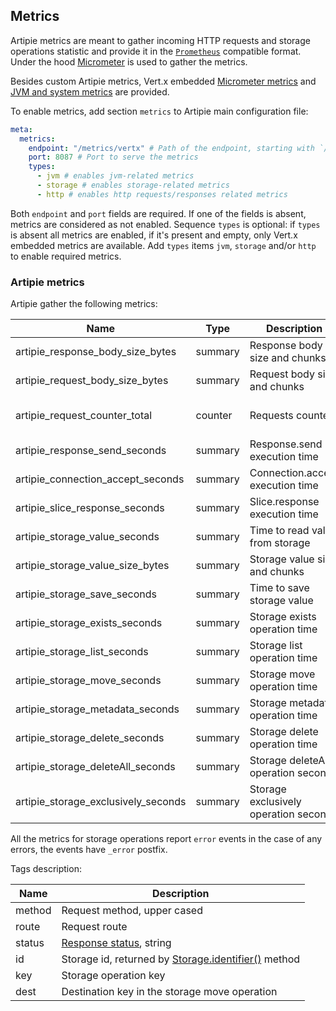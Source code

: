 ## Metrics

Artipie metrics are meant to gather incoming HTTP requests and storage operations statistic and provide it in the 
[`Prometheus`](https://prometheus.io/) compatible format. Under the hood [Micrometer](https://micrometer.io/) is used
to gather the metrics.

Besides custom Artipie metrics, Vert.x embedded [Micrometer metrics](https://vertx.io/docs/3.9.13/vertx-micrometer-metrics/java/)
and [JVM and system metrics](https://micrometer.io/docs/ref/jvm) are provided.

To enable metrics, add section `metrics` to Artipie main configuration file:
```yaml
meta:
  metrics:
    endpoint: "/metrics/vertx" # Path of the endpoint, starting with `/`, where the metrics will be served
    port: 8087 # Port to serve the metrics
    types:
      - jvm # enables jvm-related metrics 
      - storage # enables storage-related metrics
      - http # enables http requests/responses related metrics
```

Both `endpoint` and `port` fields are required. If one of the fields is absent, metrics are considered as not enabled. 
Sequence `types` is optional: if `types` is absent all metrics are enabled, if it's present and empty, only
Vert.x embedded metrics are available. Add `types` items `jvm`, `storage` and/or `http` to enable required metrics. 

### Artipie metrics

Artipie gather the following metrics:

| Name                                | Type    | Description                           | Tags                  |
|-------------------------------------|---------|---------------------------------------|-----------------------|
| artipie_response_body_size_bytes    | summary | Response body size and chunks         | method, route         |
| artipie_request_body_size_bytes     | summary | Request body size and chunks          | method, route         |
| artipie_request_counter_total       | counter | Requests counter                      | method, route, status |
| artipie_response_send_seconds       | summary | Response.send execution time          | route                 |
| artipie_connection_accept_seconds   | summary | Connection.accept execution time      | route                 |
| artipie_slice_response_seconds      | summary | Slice.response execution time         | route                 |
| artipie_storage_value_seconds       | summary | Time to read value from storage       | id, key               |
| artipie_storage_value_size_bytes    | summary | Storage value size and chunks         | id, key               |
| artipie_storage_save_seconds        | summary | Time to save storage value            | id, key               |
| artipie_storage_exists_seconds      | summary | Storage exists operation time         | id, key               |
| artipie_storage_list_seconds        | summary | Storage list operation time           | id, key               |
| artipie_storage_move_seconds        | summary | Storage move operation time           | id, key, dest         |
| artipie_storage_metadata_seconds    | summary | Storage metadata operation time       | id, key               |
| artipie_storage_delete_seconds      | summary | Storage delete operation time         | id, key               |
| artipie_storage_deleteAll_seconds   | summary | Storage deleteAll operation seconds   | id, key               |
| artipie_storage_exclusively_seconds | summary | Storage exclusively operation seconds | id, key               |

All the metrics for storage operations report `error` events in the case of any errors, the events have `_error` postfix.

Tags description:

| Name   | Description                                                                                                                                              |
|--------|----------------------------------------------------------------------------------------------------------------------------------------------------------|
| method | Request method, upper cased                                                                                                                              |
| route  | Request route                                                                                                                                            |
| status | [Response status](https://github.com/artipie/http/blob/master/src/main/java/com/artipie/http/rs/RsStatus.java), string                                   |
| id     | Storage id, returned by [Storage.identifier()](https://github.com/artipie/asto/blob/master/asto-core/src/main/java/com/artipie/asto/Storage.java) method |
| key    | Storage operation key                                                                                                                                    |
| dest   | Destination key in the storage move operation                                                                                                            |
